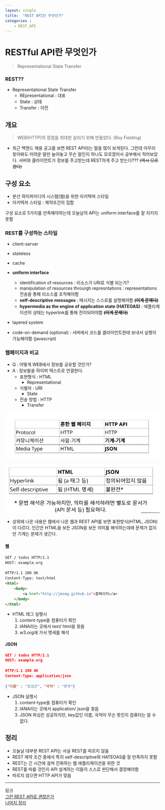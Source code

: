 ```yaml
---
layout: single
title:  "REST API란 무엇인가"
categories : 
    - REST_API
---
```


# RESTful API란 무엇인가
> Representational State Transfer

### REST??
- Representational State Transfer
  - REpresentational : 대표
  - State : 상태
  - Transfer : 이전

## 개요
> WEB(HTTP)의 장점을 최대한 살리기 위해 만들었다. (Roy Fielding)

- 최근 백엔드 채용 공고를 보면 REST API라는 말을 많이 보게된다. 그런데 아무리 찾아봐도 어려운 말만 늘어놓고 무슨 말인지 하나도 모르겠어서 공부해서 적어보았다. 서버와 클라이언트가 정보를 주고받는데 REST하게 주고 받는다??? <del>(역시 모르겠다)<del>

## 구성 요소

- 분산 하이퍼미디어 시스템(웹)을 위한 아키텍쳐 스타일
- 아키텍처 스타일 : 제약조건의 집합

구성 요소로 5가지를 만족해야하는데 오늘날의 API는 uniform interface를 잘 지키지 못함

### REST를 구성하는 스타일
- client-server
- stateless
- cache
- **uniform interface**
  - identification of resources : 리소스가 URI로 식별 되는가?
  - manipulation of resources throurgh represntations : representations 전송을 통해 리소스를 조작해야함
  - **self-descriptive messages** : 메시지는 스스로를 설명해야함 <del>**(이게 문제다)**</del>
  - **hypermedia as the engine of application state (HATEOAS)** : 애플리케이션의 상태는 hyperlink를 통해 전이되어야함 <del>**(이게 문제다)**</del>

- layered system
- code-on-demand (optional) : 서버에서 코드를 클라이언트한테 보내서 실행이 가능해야함 (javascript)

### 웹페이지과 비교
- Q : 어떻게 WEB에서 정보를 공유할 것인가?
- A : 정보들을 하이퍼 텍스트로 연결한다.
  - 표현형식 : HTML 
    - Representational
  - 식별자 : URI
    - State
  - 전송 방법 : HTTP
    - Transfer

![비교](../../../img/REST_API_01.png)

![비교](../../../img/REST_API_02.png)

- 상위에 나온 내용은 웹에서 나온 웹과 REST API를 보면 표현방식(HTML, JSON)이 다르다. 인간은 HTML을 보든 JSON을 보든 의미를 해석하는데에 문제가 없지만 기계는 문제가 생긴다.

#### 웹
``` HTML
GET / todos HTTP/1.1
HOST: example.org

HTTP/1.1 200 OK
Content-Type: text/html
<html>
    <body>
        <a href="http://jmsmg.github.io">홈페이지</a>
    </body>
</html>
```

- HTML 태그 실행시
  1. content-type을 컴퓨터가 확인
  2. IANA라는 곳에서 text/ html을 찾음
  3. w3.org에 가서 명세를 해석

#### JSON

``` JSON
GET / todos HTTP/1.1
HOST: example.org

HTTP/1.1 200 OK
Content-Type: application/json

{"이름" : "조성곤", "국적" : "한국"}
```

- JSON 실행시
    1. content-type을 컴퓨터가 확인
    2. IANA라는 곳에서 application/ json을 찾음
    3. JSON 파싱은 성공하지만, key값인 이름, 국적이 무슨 뜻인지 컴퓨터는 알 수 없다.

## 정리

- 오늘날 대부분 REST API는 사실 REST를 따르지 않음
- REST 제약 조건 중에서 특히 self-descriptive와 HATEOAS를 잘 만족하지 못함
- REST는 긴 시간에 걸쳐 진화하는 웹 애플리케이션을 위한 것
- REST를 따를 것인지 API 설계하는 이들이 스스로 판단해서 결정해야함
- 따르지 않으면 HTTP API가 맞음

---

링크  
[그런 REST API로 괜찮은가](https://youtu.be/RP_f5dMoHFc)  
[나머지 정리](https://github.com/jmsmg/TIL/blob/main/Network/REST_API.md)